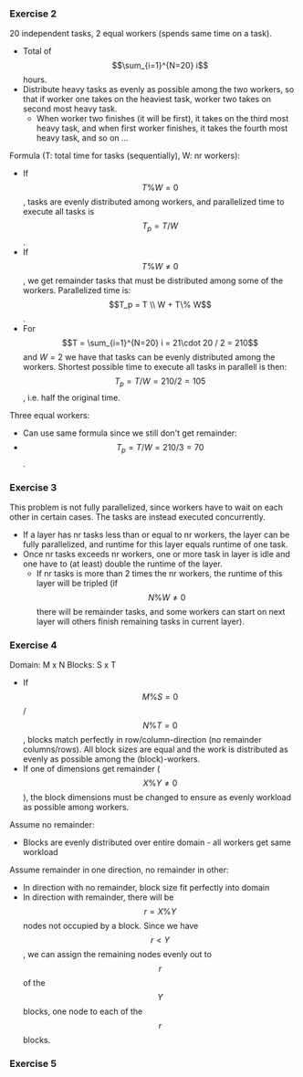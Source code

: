 ### Exercise 2

20 independent tasks, 2 equal workers (spends same time on a task).
- Total of $$\sum_{i=1}^{N=20} i$$ hours.
- Distribute heavy tasks as evenly as possible among the two workers, so that if worker one takes on the heaviest task, worker two takes on second most heavy task.
    - When worker two finishes (it will be first), it takes on the third most heavy task, and when first worker finishes, it takes the fourth most heavy task, and so on ...

Formula (T: total time for tasks (sequentially), W: nr workers):
- If $$T\%W = 0$$, tasks are evenly distributed among workers, and parallelized time to execute all tasks is $$T_p = T/W$$.
- If $$T\%W \ne 0$$, we get remainder tasks that must be distributed among some of the workers. Parallelized time is: $$T_p = T \\ W + T\% W$$.
- For $$T = \sum_{i=1}^{N=20} i = 21\cdot 20 / 2 = 210$$ and $W=2$ we have that tasks can be evenly distributed among the workers. Shortest possible time to execute all tasks in parallell is then: $$T_p = T/W = 210/2 = 105$$, i.e. half the original time.

Three equal workers:
- Can use same formula since we still don't get remainder:
- $$T_p = T/W = 210/3 = 70$$.


### Exercise 3

This problem is not fully parallelized, since workers have to wait on each other in certain cases. The tasks are instead executed concurrently.

- If a layer has nr tasks less than or equal to nr workers, the layer can be fully parallelized, and runtime for this layer equals runtime of one task.
- Once nr tasks exceeds nr workers, one or more task in layer is idle and one have to (at least) double the runtime of the layer.
    - If nr tasks is more than 2 times the nr workers, the runtime of this layer will be tripled (if $$N \% W \ne 0$$ there will be remainder tasks, and some workers can start on next layer will others finish remaining tasks in current layer).


### Exercise 4

Domain: M x N
Blocks: S x T

- If $$M \% S = 0$$ / $$N \% T = 0$$, blocks match perfectly in row/column-direction (no remainder columns/rows). All block sizes are equal and the work is distributed as evenly as possible among the (block)-workers.
- If one of dimensions get remainder ($$X \% Y \ne 0$$), the block dimensions must be changed to ensure as evenly workload as possible among workers.

Assume no remainder:
- Blocks are evenly distributed over entire domain - all workers get same workload

Assume remainder in one direction, no remainder in other:
- In direction with no remainder, block size fit perfectly into domain
- In direction with remainder, there will be $$r = X \% Y$$ nodes not occupied by a block. Since we have $$r < Y$$, we can assign the remaining nodes evenly out to $$r$$ of the $$Y$$ blocks, one node to each of the $$r$$ blocks. 


### Exercise 5

